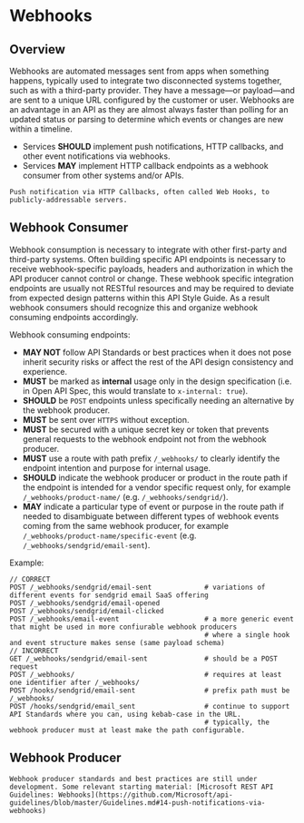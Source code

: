# Webhooks

## Overview

Webhooks are automated messages sent from apps when something happens, typically used to integrate two disconnected systems together, such as with a third-party provider. They have a message—or payload—and are sent to a unique URL configured by the customer or user. Webhooks are an advantage in an API as they are almost always faster than polling for an updated status or parsing to determine which events or changes are new within a timeline. 

- Services **SHOULD** implement push notifications, HTTP callbacks, and other event notifications via webhooks.
- Services **MAY** implement HTTP callback endpoints as a webhook consumer from other systems and/or APIs.

```note
Push notification via HTTP Callbacks, often called Web Hooks, to publicly-addressable servers.
```

## Webhook Consumer

Webhook consumption is necessary to integrate with other first-party and third-party systems. Often building specific API endpoints is necessary to receive webhook-specific payloads, headers and authorization in which the API producer cannot control or change. These webhook specific integration endpoints are usually not RESTful resources and may be required to deviate from expected design patterns within this API Style Guide. As a result webhook consumers should recognize this and organize webhook consuming endpoints accordingly.

Webhook consuming endpoints:
- **MAY NOT** follow API Standards or best practices when it does not pose inherit security risks or affect the rest of the API design consistency and experience.
- **MUST** be marked as **internal** usage only in the design specification (i.e. in Open API Spec, this would translate to `x-internal: true`). <a name="sps-webhooks-internal" href="#sps-webhooks-internal"><i class="fa fa-check-circle" title="#sps-webhooks-internal"></i></a>
- **SHOULD** be `POST` endpoints unless specifically needing an alternative by the webhook producer. <a name="sps-webhooks-post" href="#sps-webhooks-post"><i class="fa fa-check-circle" title="#sps-webhooks-post"></i></a>
- **MUST** be sent over `HTTPS` without exception.
- **MUST** be secured with a unique secret key or token that prevents general requests to the webhook endpoint not from the webhook producer.
- **MUST** use a route with path prefix `/_webhooks/` to clearly identify the endpoint intention and purpose for internal usage. <a name="sps-webhooks-path" href="#sps-webhooks-path"><i class="fa fa-check-circle" title="#sps-webhooks-path"></i></a>
- **SHOULD** indicate the webhook producer or product in the route path if the endpoint is intended for a vendor specific request only, for example `/_webhooks/product-name/` (e.g. `/_webhooks/sendgrid/`).
- **MAY** indicate a particular type of event or purpose in the route path if needed to disambiguate between different types of webhook events coming from the same webhook producer, for example `/_webhooks/product-name/specific-event` (e.g. `/_webhooks/sendgrid/email-sent`).

Example:
```
// CORRECT
POST /_webhooks/sendgrid/email-sent             # variations of different events for sendgrid email SaaS offering
POST /_webhooks/sendgrid/email-opened
POST /_webhooks/sendgrid/email-clicked
POST /_webhooks/email-event                     # a more generic event that might be used in more confiurable webhook producers
                                                # where a single hook and event structure makes sense (same payload schema)
// INCORRECT
GET /_webhooks/sendgrid/email-sent              # should be a POST request      
POST /_webhooks/                                # requires at least one identifier after /_webhooks/
POST /hooks/sendgrid/email-sent                 # prefix path must be /_webhooks/
POST /hooks/sendgrid/email_sent                 # continue to support API Standards where you can, using kebab-case in the URL.
                                                # typically, the webhook producer must at least make the path configurable.
```

## Webhook Producer

```note
Webhook producer standards and best practices are still under development. Some relevant starting material: [Microsoft REST API Guidelines: Webhooks](https://github.com/Microsoft/api-guidelines/blob/master/Guidelines.md#14-push-notifications-via-webhooks)
```